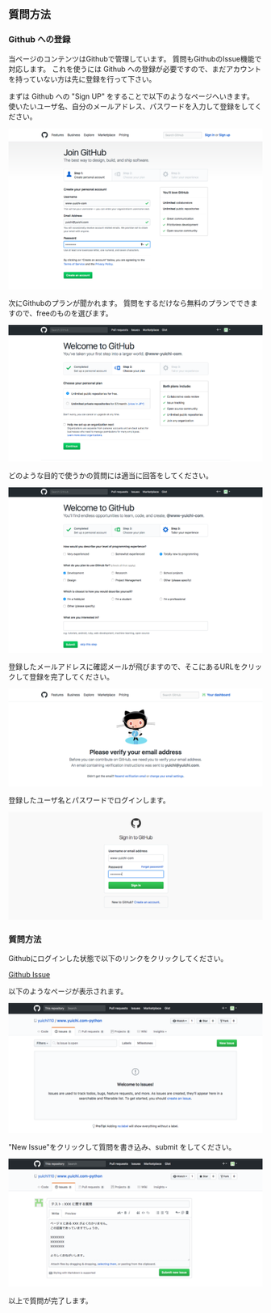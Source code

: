 ## 質問方法

### Github への登録

当ページのコンテンツはGithubで管理しています。
質問もGithubのIssue機能で対応します。
これを使うには Github への登録が必要ですので、まだアカウントを持っていない方は先に登録を行って下さい。

まずは Github への "Sign UP" をすることで以下のようなページへいきます。
使いたいユーザ名、自分のメールアドレス、パスワードを入力して登録をしてください。

![image](./qa2_image/01.png)

次にGithubのプランが聞かれます。
質問をするだけなら無料のプランでできますので、freeのものを選びます。

![image](./qa2_image/02.png)

どのような目的で使うかの質問には適当に回答をしてください。

![image](./qa2_image/03.png)

登録したメールアドレスに確認メールが飛びますので、そこにあるURLをクリックして登録を完了してください。

![image](./qa2_image/05.png)

登録したユーザ名とパスワードでログインします。

![image](./qa2_image/06.png)

### 質問方法

Githubにログインした状態で以下のリンクをクリックしてください。

[Github Issue](https://github.com/yuichi110/www.yuichi.com-python/issues)

以下のようなページが表示されます。

![image](./qa2_image/07.png)

"New Issue"をクリックして質問を書き込み、submit をしてください。

![image](./qa2_image/08.png)

以上で質問が完了します。
